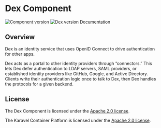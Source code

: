 # Dex Component

![Component version](https://img.shields.io/badge/dynamic/yaml?color=blue&label=component+version&query=$.entries.dex[0].version&url=https%3A%2F%2Frepository.platform.karavel.io%2Funstable%2Findex.yaml&style=for-the-badge)
[![Dex version](https://img.shields.io/badge/dynamic/yaml?color=blue&label=dex+version&query=$.entries.dex[0].appVersion&url=https%3A%2F%2Frepository.platform.karavel.io%2Funstable%2Findex.yaml&style=for-the-badge)](https://dexidp.io)
[Documentation](https://docs.karavel.io/components/dex)

## Overview

Dex is an identity service that uses OpenID Connect to drive authentication for other apps.

Dex acts as a portal to other identity providers through “connectors.” This lets Dex defer authentication to LDAP servers, 
SAML providers, or established identity providers like GitHub, Google, and Active Directory. 
Clients write their authentication logic once to talk to Dex, then Dex handles the protocols for a given backend.

## License

The Dex Component is licensed under the [Apache 2.0 license](LICENSE).

The Karavel Container Platform is licensed under the [Apache 2.0 license](https://github.com/projectkaravel/platform/blob/main/LICENSE).
